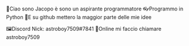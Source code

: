 🎈Ciao sono Jacopo è sono un aspirante programmatore
👓Programmo in Python
🎉E su github mettero la maggior parte delle mie idee


🖼Discord Nick: astroboy7509#7841
📨Online mi faccio chiamare astroboy7509

